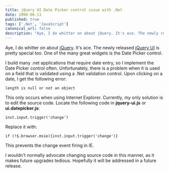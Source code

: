 ```yaml
---
title: jQuery UI Date Picker control issue with .Net
date: 2008-06-11
published: true
tags: ['.Net', 'JavaScript']
canonical_url: false
description: "Aye, I do whitter on about jQuery. It's ace. The newly released jQuery UI is pretty special too. One of the many great widgets is the Date Picker control."
---
```


Aye, I do whitter on about [jQuery](https://jquery.com/). It's ace. The newly released [jQuery UI](https://jqueryui.com/) is pretty special too. One of the many great widgets is the Date Picker control.

I build many .net applications that require date entry, so I implement the Date Picker control often. Unfortunately, there is a problem when it is used on a field that is validated using a .Net validation control. Upon clicking on a date, I get the following error:

    length is null or not an object

This only occurs when using Internet Explorer. Currently, my only solution is to edit the source code. Locate the following code in **jquery-ui.js** or **ui.datepicker.js**:

    inst.input.trigger('change')

Replace it with:

    if (!$.browser.msie){inst.input.trigger('change')}

This prevents the change event firing in IE.

I wouldn't normally advocate changing source code in this manner, as it makes future upgrades tedious. Hopefully it will be addressed in a future release.